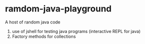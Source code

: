 # ramdom-java-playground
A host of random java code

1. use of jshell for testing java programs (interactive REPL for java)
2. Factory methods for collections